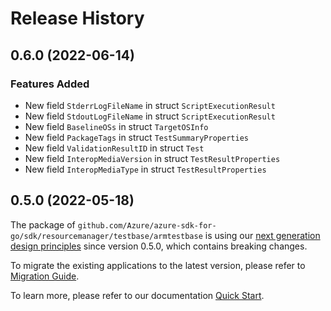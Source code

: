 # Release History

## 0.6.0 (2022-06-14)
### Features Added

- New field `StderrLogFileName` in struct `ScriptExecutionResult`
- New field `StdoutLogFileName` in struct `ScriptExecutionResult`
- New field `BaselineOSs` in struct `TargetOSInfo`
- New field `PackageTags` in struct `TestSummaryProperties`
- New field `ValidationResultID` in struct `Test`
- New field `InteropMediaVersion` in struct `TestResultProperties`
- New field `InteropMediaType` in struct `TestResultProperties`


## 0.5.0 (2022-05-18)

The package of `github.com/Azure/azure-sdk-for-go/sdk/resourcemanager/testbase/armtestbase` is using our [next generation design principles](https://azure.github.io/azure-sdk/general_introduction.html) since version 0.5.0, which contains breaking changes.

To migrate the existing applications to the latest version, please refer to [Migration Guide](https://aka.ms/azsdk/go/mgmt/migration).

To learn more, please refer to our documentation [Quick Start](https://aka.ms/azsdk/go/mgmt).